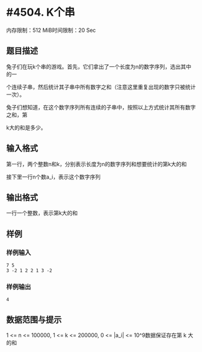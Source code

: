 # #4504. K个串

内存限制：512 MiB时间限制：20 Sec

## 题目描述

兔子们在玩k个串的游戏。首先，它们拿出了一个长度为n的数字序列，选出其中的一

个连续子串，然后统计其子串中所有数字之和（注意这里重复出现的数字只被统计一次）。

兔子们想知道，在这个数字序列所有连续的子串中，按照以上方式统计其所有数字之和，第

k大的和是多少。

## 输入格式

第一行，两个整数n和k，分别表示长度为n的数字序列和想要统计的第k大的和

接下里一行n个数a_i，表示这个数字序列

## 输出格式

一行一个整数，表示第k大的和

## 样例

### 样例输入

    
    7 5
    3 -2 1 2 2 1 3 -2
    

### 样例输出

    
    4
    

## 数据范围与提示

1 <= n <= 100000, 1 <= k <= 200000, 0 <= |a_i| <= 10^9数据保证存在第 k 大的和
